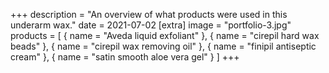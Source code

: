 +++
description = "An overview of what products were used in this underarm wax."
date = 2021-07-02
[extra]
image = "portfolio-3.jpg"
products = [
  { name = "Aveda liquid exfoliant" }, 
  { name = "cirepil hard wax beads" }, 
  { name = "cirepil wax removing oil" }, 
  { name = "finipil antiseptic cream" },
{ name = "satin smooth aloe vera gel" }
]
+++